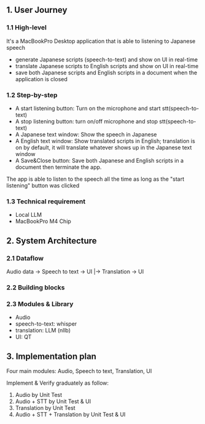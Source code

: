 ## 1. User Journey

### 1.1 High-level
It's a MacBookPro Desktop application that is able to listening to Japanese speech
- generate Japanese scripts (speech-to-text) and show on UI in real-time
- translate Japanese scripts to English scripts and show on UI in real-time
- save both Japanese scripts and English scripts in a document when the application is closed

### 1.2 Step-by-step
- A start listening button: Turn on the microphone and start stt(speech-to-text)
- A stop listening button: turn on/off microphone and stop stt(speech-to-text)
- A Japanese text window: Show the speech in Japanese
- A English text window: Show translated scripts in English; translation is on by default, it will translate whatever shows up in the Japanese text window
- A Save&Close button: Save both Japanese and English scripts in a document then terminate the app.

The app is able to listen to the speech all the time as long as the "start listening" button was clicked


### 1.3 Technical requirement
- Local LLM
- MacBookPro M4 Chip

## 2. System Architecture

### 2.1 Dataflow

Audio data -> Speech to text -> UI
                  |-> Translation -> UI


### 2.2 Building blocks

<TODO>

### 2.3 Modules & Library

- Audio
- speech-to-text: whisper
- translation: LLM (nllb)
- UI: QT


## 3. Implementation plan

Four main modules: Audio, Speech to text, Translation, UI

Implement & Verify graduately as follow:
1. Audio by Unit Test
2. Audio + STT by Unit Test & UI
3. Translation by Unit Test
4. Audio + STT + Translation by Unit Test & UI
